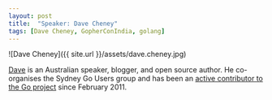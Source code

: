 ```yaml
---
layout: post
title:  "Speaker: Dave Cheney"
tags: [Dave Cheney, GopherConIndia, golang]
---
```


![Dave Cheney]({{ site.url }}/assets/dave.cheney.jpg) 

[Dave](https://twitter.com/davecheney) is an Australian speaker, blogger, and open source author. He co-organises the Sydney Go Users group and has been an [active contributor to the Go project](https://www.ohloh.net/p/go/contributors/2037377866637292) since February 2011.

